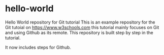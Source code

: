 # hello-world
Hello World repository for Git tutorial
This is an example repository for the Git tutoial on https://www.w3schools.com
this tutorial mainly focuses on Git and using Github as its remote.
This repository is built step by step in the tutorial.

It now includes steps for Github.
